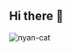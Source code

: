 ## Hi there 👋

![nyan-cat](https://github.com/modylegi/modylegi/assets/90706486/6ef4bb7d-ef7d-41a0-8c3d-e06fefeb7f6f)
